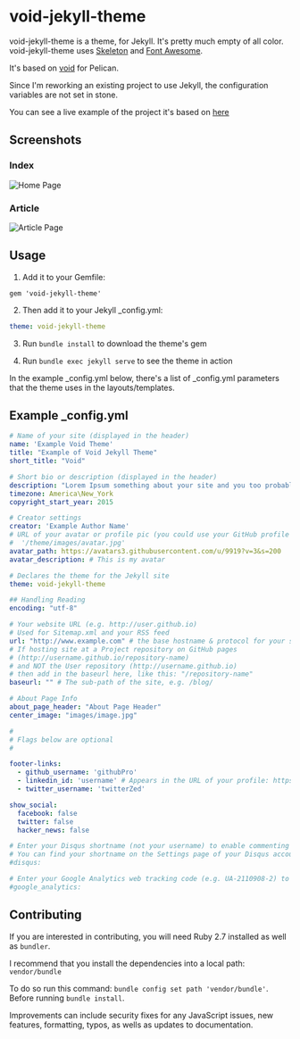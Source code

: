 # void-jekyll-theme

void-jekyll-theme is a theme, for Jekyll. It's pretty much empty of all color. 
void-jekyll-theme uses [Skeleton](http://www.getskeleton.com)
and [Font Awesome](http://fontawesome.com).

It's based on [void](http://github.com/gjreda/void) for Pelican.

Since I'm reworking an existing project to use Jekyll, the configuration variables are not set in stone.

You can see a live example of the project it's based on [here](http://www.gregreda.com)

Screenshots
-----------
### Index
![Home Page](/examples/index.png)

### Article
![Article Page](/examples/article.png)

## Usage
1. Add it to your Gemfile:

```
gem 'void-jekyll-theme'
```

2. Then add it to your Jekyll _config.yml:

```yaml
theme: void-jekyll-theme
```

3. Run `bundle install` to download the theme's gem

4. Run `bundle exec jekyll serve` to see the theme in action

In the example _config.yml below, there's a list of _config.yml parameters that the theme uses in the layouts/templates.

Example _config.yml
----------------------
```yaml
# Name of your site (displayed in the header)
name: 'Example Void Theme'
title: "Example of Void Jekyll Theme"
short_title: "Void"

# Short bio or description (displayed in the header)
description: "Lorem Ipsum something about your site and you too probably."
timezone: America\New_York
copyright_start_year: 2015

# Creator settings
creator: 'Example Author Name'
# URL of your avatar or profile pic (you could use your GitHub profile pic)
#  '/theme/images/avatar.jpg'
avatar_path: https://avatars3.githubusercontent.com/u/9919?v=3&s=200
avatar_description: # This is my avatar

# Declares the theme for the Jekyll site
theme: void-jekyll-theme

## Handling Reading
encoding: "utf-8"

# Your website URL (e.g. http://user.github.io)
# Used for Sitemap.xml and your RSS feed
url: "http://www.example.com" # the base hostname & protocol for your site
# If hosting site at a Project repository on GitHub pages
# (http://username.github.io/repository-name)
# and NOT the User repository (http://username.github.io)
# then add in the baseurl here, like this: "/repository-name"
baseurl: "" # The sub-path of the site, e.g. /blog/

# About Page Info
about_page_header: "About Page Header"
center_image: "images/image.jpg"

#
# Flags below are optional
#

footer-links:
  - github_username: 'githubPro'
  - linkedin_id: 'username' # Appears in the URL of your profile: https://linkedin.com/in/username
  - twitter_username: 'twitterZed'

show_social:
  facebook: false
  twitter: false
  hacker_news: false

# Enter your Disqus shortname (not your username) to enable commenting on posts
# You can find your shortname on the Settings page of your Disqus account
#disqus:

# Enter your Google Analytics web tracking code (e.g. UA-2110908-2) to activate tracking
#google_analytics:

```

## Contributing
If you are interested in contributing, you will need Ruby 2.7 installed as well as `bundler`.

I recommend that you install the dependencies into a local path: `vendor/bundle`

To do so run this command: ```bundle config set path 'vendor/bundle'```. Before running `bundle install`.

Improvements can include security fixes for any JavaScript issues, new features, formatting, typos, as wells as updates to documentation.